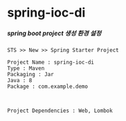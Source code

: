 # spring-ioc-di


##### spring boot project 생성 환경 설정
```
STS >> New >> Spring Starter Project

Project Name : spring-ioc-di
Type : Maven
Packaging : Jar
Java : 8
Package : com.example.demo



Project Dependencies : Web, Lombok
```
